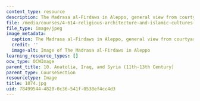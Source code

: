 ```yaml
---
content_type: resource
description: The Madrasa al-Firdaws in Aleppo, general view from courtyard.
file: /media/courses/4-614-religious-architecture-and-islamic-cultures-fall-2002/7849954448200c36541f0538ef4cc4d3_1074.jpg
file_type: image/jpeg
image_metadata:
  caption: The Madrasa al-Firdaws in Aleppo, general view from courtyard.
  credit: ''
  image-alt: Image of The Madrasa al-Firdaws in Aleppo
learning_resource_types: []
ocw_type: OCWImage
parent_title: 10. Anatolia, Iraq, and Syria (11th-13th Century)
parent_type: CourseSection
resourcetype: Image
title: 1074.jpg
uid: 78499544-4820-0c36-541f-0538ef4cc4d3
---
```

